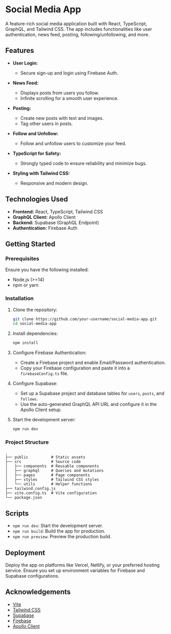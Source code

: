 # Social Media App

A feature-rich social media application built with React, TypeScript, GraphQL, and Tailwind CSS. The app includes functionalities like user authentication, news feed, posting, following/unfollowing, and more.

## Features

- **User Login:**
  - Secure sign-up and login using Firebase Auth.

- **News Feed:**
  - Displays posts from users you follow.
  - Infinite scrolling for a smooth user experience.

- **Posting:**
  - Create new posts with text and images.
  - Tag other users in posts.

- **Follow and Unfollow:**
  - Follow and unfollow users to customize your feed.

- **TypeScript for Safety:**
  - Strongly typed code to ensure reliability and minimize bugs.

- **Styling with Tailwind CSS:**
  - Responsive and modern design.

## Technologies Used

- **Frontend:** React, TypeScript, Tailwind CSS
- **GraphQL Client:** Apollo Client
- **Backend:** Supabase (GraphQL Endpoint)
- **Authentication:** Firebase Auth

## Getting Started

### Prerequisites

Ensure you have the following installed:

- Node.js (>=14)
- npm or yarn

### Installation

1. Clone the repository:
   ```bash
   git clone https://github.com/your-username/social-media-app.git
   cd social-media-app
   ```

2. Install dependencies:
   ```bash
   npm install
   ```

3. Configure Firebase Authentication:
   - Create a Firebase project and enable Email/Password authentication.
   - Copy your Firebase configuration and paste it into a `firebaseConfig.ts` file.

4. Configure Supabase:
   - Set up a Supabase project and database tables for `users`, `posts`, and `follows`.
   - Use the auto-generated GraphQL API URL and configure it in the Apollo Client setup.

5. Start the development server:
   ```bash
   npm run dev
   ```

### Project Structure

```
.
├── public          # Static assets
├── src             # Source code
│   ├── components  # Reusable components
│   ├── graphql     # Queries and mutations
│   ├── pages       # Page components
│   ├── styles      # Tailwind CSS styles
│   └── utils       # Helper functions
├── tailwind.config.js
├── vite.config.ts  # Vite configuration
└── package.json
```

## Scripts
- `npm run dev`: Start the development server.
- `npm run build`: Build the app for production.
- `npm run preview`: Preview the production build.

## Deployment

Deploy the app on platforms like Vercel, Netlify, or your preferred hosting service. Ensure you set up environment variables for Firebase and Supabase configurations.

## Acknowledgements

- [Vite](https://vitejs.dev/)
- [Tailwind CSS](https://tailwindcss.com/)
- [Supabase](https://supabase.com/)
- [Firebase](https://firebase.google.com/)
- [Apollo Client](https://www.apollographql.com/docs/react/)

